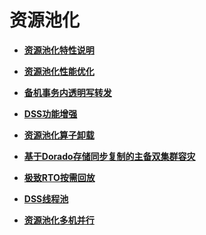 # 资源池化

-   **[资源池化特性说明](资源池化特性说明.md)**  

-   **[资源池化性能优化](资源池化性能优化.md)**  

-   **[备机事务内透明写转发](备机事务内透明写转发.md)**  

-   **[DSS功能增强](DSS功能增强.md)**  

-   **[资源池化算子卸载](资源池化算子卸载.md)**  

-   **[基于Dorado存储同步复制的主备双集群容灾](基于Dorado存储同步复制的主备双集群容灾.md)**  

-   **[极致RTO按需回放](极致RTO按需回放.md)**

-   **[DSS线程池](DSS线程池.md)**

-   **[资源池化多机并行](资源池化多机并行.md)**
